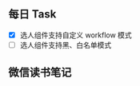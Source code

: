 ## 每日 Task
- [x] 选人组件支持自定义 workflow 模式
- [ ] 选人组件支持黑、白名单模式

## 微信读书笔记
<!-- start of weread -->
<!-- end of weread -->